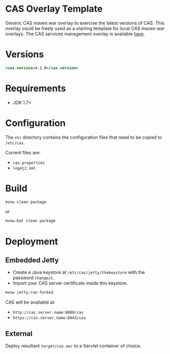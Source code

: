 CAS Overlay Template
============================

Generic CAS maven war overlay to exercise the latest versions of CAS. This overlay could be freely used as a starting template for local CAS maven war overlays. The CAS services management overlay is available [here](https://github.com/Jasig/cas-services-management-overlay).

# Versions
```xml
<cas.version>4.1.8</cas.version>
```

# Requirements
* JDK 1.7+

# Configuration

The `etc` directory contains the configuration files that need to be copied to `/etc/cas`.

Current files are:

* `cas.properties`
* `log4j2.xml`

# Build

```bash
mvnw clean package
```

or

```bash
mvnw.bat clean package
```

# Deployment

## Embedded Jetty

* Create a Java keystore at `/etc/cas/jetty/thekeystore` with the password `changeit`. 
* Import your CAS server certificate inside this keystore.

```bash
mvnw jetty:run-forked
```

CAS will be available at:

* `http://cas.server.name:8080/cas`
* `https://cas.server.name:8443/cas`

## External
Deploy resultant `target/cas.war` to a Servlet container of choice.
